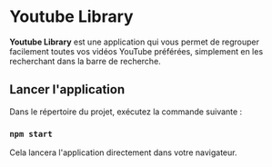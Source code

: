 # Youtube Library

**Youtube Library** est une application qui vous permet de regrouper facilement toutes vos vidéos YouTube préférées, simplement en les recherchant dans la barre de recherche.

## Lancer l'application

Dans le répertoire du projet, exécutez la commande suivante :

### `npm start`

Cela lancera l'application directement dans votre navigateur.
